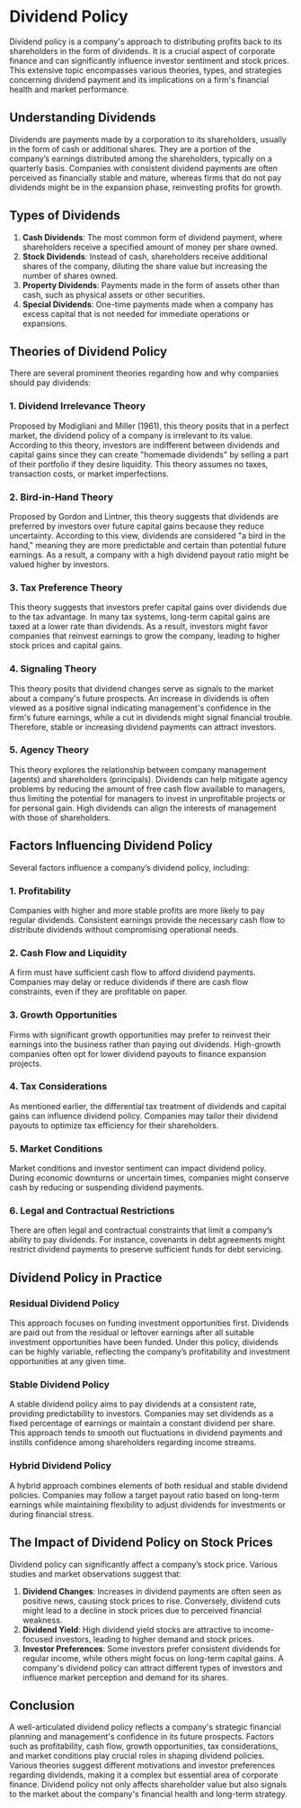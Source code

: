 # Dividend Policy

Dividend policy is a company's approach to distributing profits back to its shareholders in the form of dividends. It is a crucial aspect of corporate finance and can significantly influence investor sentiment and stock prices. This extensive topic encompasses various theories, types, and strategies concerning dividend payment and its implications on a firm's financial health and market performance.

## Understanding Dividends

Dividends are payments made by a corporation to its shareholders, usually in the form of cash or additional shares. They are a portion of the company’s earnings distributed among the shareholders, typically on a quarterly basis. Companies with consistent dividend payments are often perceived as financially stable and mature, whereas firms that do not pay dividends might be in the expansion phase, reinvesting profits for growth.

## Types of Dividends

1. **Cash Dividends**: The most common form of dividend payment, where shareholders receive a specified amount of money per share owned.
2. **Stock Dividends**: Instead of cash, shareholders receive additional shares of the company, diluting the share value but increasing the number of shares owned.
3. **Property Dividends**: Payments made in the form of assets other than cash, such as physical assets or other securities.
4. **Special Dividends**: One-time payments made when a company has excess capital that is not needed for immediate operations or expansions.

## Theories of Dividend Policy

There are several prominent theories regarding how and why companies should pay dividends:

### 1. Dividend Irrelevance Theory

Proposed by Modigliani and Miller (1961), this theory posits that in a perfect market, the dividend policy of a company is irrelevant to its value. According to this theory, investors are indifferent between dividends and capital gains since they can create "homemade dividends" by selling a part of their portfolio if they desire liquidity. This theory assumes no taxes, transaction costs, or market imperfections.

### 2. Bird-in-Hand Theory

Proposed by Gordon and Lintner, this theory suggests that dividends are preferred by investors over future capital gains because they reduce uncertainty. According to this view, dividends are considered "a bird in the hand," meaning they are more predictable and certain than potential future earnings. As a result, a company with a high dividend payout ratio might be valued higher by investors.

### 3. Tax Preference Theory

This theory suggests that investors prefer capital gains over dividends due to the tax advantage. In many tax systems, long-term capital gains are taxed at a lower rate than dividends. As a result, investors might favor companies that reinvest earnings to grow the company, leading to higher stock prices and capital gains.

### 4. Signaling Theory

This theory posits that dividend changes serve as signals to the market about a company's future prospects. An increase in dividends is often viewed as a positive signal indicating management's confidence in the firm's future earnings, while a cut in dividends might signal financial trouble. Therefore, stable or increasing dividend payments can attract investors.

### 5. Agency Theory

This theory explores the relationship between company management (agents) and shareholders (principals). Dividends can help mitigate agency problems by reducing the amount of free cash flow available to managers, thus limiting the potential for managers to invest in unprofitable projects or for personal gain. High dividends can align the interests of management with those of shareholders.

## Factors Influencing Dividend Policy

Several factors influence a company’s dividend policy, including:

### 1. Profitability

Companies with higher and more stable profits are more likely to pay regular dividends. Consistent earnings provide the necessary cash flow to distribute dividends without compromising operational needs.

### 2. Cash Flow and Liquidity

A firm must have sufficient cash flow to afford dividend payments. Companies may delay or reduce dividends if there are cash flow constraints, even if they are profitable on paper.

### 3. Growth Opportunities

Firms with significant growth opportunities may prefer to reinvest their earnings into the business rather than paying out dividends. High-growth companies often opt for lower dividend payouts to finance expansion projects.

### 4. Tax Considerations

As mentioned earlier, the differential tax treatment of dividends and capital gains can influence dividend policy. Companies may tailor their dividend payouts to optimize tax efficiency for their shareholders.

### 5. Market Conditions

Market conditions and investor sentiment can impact dividend policy. During economic downturns or uncertain times, companies might conserve cash by reducing or suspending dividend payments.

### 6. Legal and Contractual Restrictions

There are often legal and contractual constraints that limit a company’s ability to pay dividends. For instance, covenants in debt agreements might restrict dividend payments to preserve sufficient funds for debt servicing.

## Dividend Policy in Practice

### Residual Dividend Policy

This approach focuses on funding investment opportunities first. Dividends are paid out from the residual or leftover earnings after all suitable investment opportunities have been funded. Under this policy, dividends can be highly variable, reflecting the company’s profitability and investment opportunities at any given time.

### Stable Dividend Policy

A stable dividend policy aims to pay dividends at a consistent rate, providing predictability to investors. Companies may set dividends as a fixed percentage of earnings or maintain a constant dividend per share. This approach tends to smooth out fluctuations in dividend payments and instills confidence among shareholders regarding income streams.

### Hybrid Dividend Policy

A hybrid approach combines elements of both residual and stable dividend policies. Companies may follow a target payout ratio based on long-term earnings while maintaining flexibility to adjust dividends for investments or during financial stress.

## The Impact of Dividend Policy on Stock Prices

Dividend policy can significantly affect a company’s stock price. Various studies and market observations suggest that:

1. **Dividend Changes**: Increases in dividend payments are often seen as positive news, causing stock prices to rise. Conversely, dividend cuts might lead to a decline in stock prices due to perceived financial weakness.
2. **Dividend Yield**: High dividend yield stocks are attractive to income-focused investors, leading to higher demand and stock prices.
3. **Investor Preferences**: Some investors prefer consistent dividends for regular income, while others might focus on long-term capital gains. A company's dividend policy can attract different types of investors and influence market perception and demand for its shares.

## Conclusion

A well-articulated dividend policy reflects a company's strategic financial planning and management's confidence in its future prospects. Factors such as profitability, cash flow, growth opportunities, tax considerations, and market conditions play crucial roles in shaping dividend policies. Various theories suggest different motivations and investor preferences regarding dividends, making it a complex but essential area of corporate finance. Dividend policy not only affects shareholder value but also signals to the market about the company's financial health and long-term strategy.